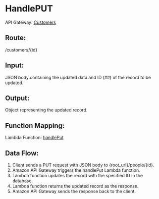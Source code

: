 # HandlePUT
API Gateway: [Customers](https://us-west-1.console.aws.amazon.com/apigateway/main/apis/i9ry743iq0/resources?api=i9ry743iq0&region=us-west-1)

## Route: 
/customers/{id}

## Input: 
JSON body containing the updated data and ID (##) of the record to be updated.

## Output: 
Object representing the updated record.

## Function Mapping:
Lambda Function: 
[handlePut](https://us-west-1.console.aws.amazon.com/lambda/home?region=us-west-1#/functions/handlePut?tab=code)

## Data Flow:
1. Client sends a PUT request with JSON body to {root_url}/people/{id}.
2. Amazon API Gateway triggers the handlePut Lambda function.
3. Lambda function updates the record with the specified ID in the database.
4. Lambda function returns the updated record as the response.
5. Amazon API Gateway sends the response back to the client.
